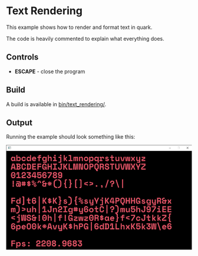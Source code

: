 # Text Rendering
This example shows how to render and format text in quark.

The code is heavily commented to explain what everything does.

## Controls
- **ESCAPE** - close the program

## Build
A build is available in [bin/text_rendering/](../../bin/text_rendering/).

## Output
Running the example should look something like this:

![Rendering Basics](../../images/text_rendering.png)